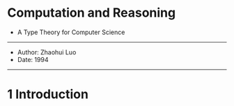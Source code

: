 # Computation and Reasoning

- A Type Theory for Computer Science

------
- Author: Zhaohui Luo
- Date: 1994
------

# 1 Introduction

